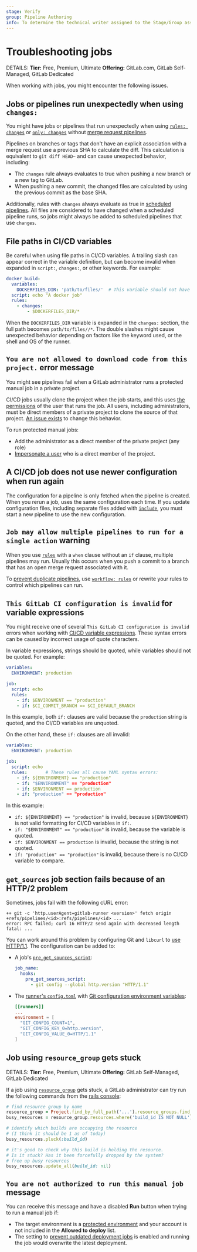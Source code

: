 ```yaml
---
stage: Verify
group: Pipeline Authoring
info: To determine the technical writer assigned to the Stage/Group associated with this page, see https://handbook.gitlab.com/handbook/product/ux/technical-writing/#assignments
---
```


# Troubleshooting jobs

DETAILS:
**Tier:** Free, Premium, Ultimate
**Offering:** GitLab.com, GitLab Self-Managed, GitLab Dedicated

When working with jobs, you might encounter the following issues.

## Jobs or pipelines run unexpectedly when using `changes:`

You might have jobs or pipelines that run unexpectedly when using [`rules: changes`](../yaml/_index.md#ruleschanges)
or [`only: changes`](../yaml/_index.md#onlychanges--exceptchanges) without
[merge request pipelines](../pipelines/merge_request_pipelines.md).

Pipelines on branches or tags that don't have an explicit association with a merge request
use a previous SHA to calculate the diff. This calculation is equivalent to `git diff HEAD~`
and can cause unexpected behavior, including:

- The `changes` rule always evaluates to true when pushing a new branch or a new tag to GitLab.
- When pushing a new commit, the changed files are calculated by using the previous commit
  as the base SHA.

Additionally, rules with `changes` always evaluate as true in [scheduled pipelines](../pipelines/schedules.md).
All files are considered to have changed when a scheduled pipeline runs, so jobs
might always be added to scheduled pipelines that use `changes`.

## File paths in CI/CD variables

Be careful when using file paths in CI/CD variables. A trailing slash can appear correct
in the variable definition, but can become invalid when expanded in `script:`, `changes:`,
or other keywords. For example:

```yaml
docker_build:
  variables:
    DOCKERFILES_DIR: 'path/to/files/'  # This variable should not have a trailing '/' character
  script: echo "A docker job"
  rules:
    - changes:
        - $DOCKERFILES_DIR/*
```

When the `DOCKERFILES_DIR` variable is expanded in the `changes:` section, the full
path becomes `path/to/files//*`. The double slashes might cause unexpected behavior
depending on factors like the keyword used, or the shell and OS of the runner.

## `You are not allowed to download code from this project.` error message

You might see pipelines fail when a GitLab administrator runs a protected manual job
in a private project.

CI/CD jobs usually clone the project when the job starts, and this uses [the permissions](../../user/permissions.md#cicd)
of the user that runs the job. All users, including administrators, must be direct members
of a private project to clone the source of that project. [An issue exists](https://gitlab.com/gitlab-org/gitlab/-/issues/23130)
to change this behavior.

To run protected manual jobs:

- Add the administrator as a direct member of the private project (any role)
- [Impersonate a user](../../administration/admin_area.md#user-impersonation) who is a
  direct member of the project.

## A CI/CD job does not use newer configuration when run again

The configuration for a pipeline is only fetched when the pipeline is created.
When you rerun a job, uses the same configuration each time. If you update configuration files,
including separate files added with [`include`](../yaml/_index.md#include), you must
start a new pipeline to use the new configuration.

## `Job may allow multiple pipelines to run for a single action` warning

When you use [`rules`](../yaml/_index.md#rules) with a `when` clause without an `if`
clause, multiple pipelines may run. Usually this occurs when you push a commit to
a branch that has an open merge request associated with it.

To [prevent duplicate pipelines](job_rules.md#avoid-duplicate-pipelines), use
[`workflow: rules`](../yaml/_index.md#workflow) or rewrite your rules to control
which pipelines can run.

## `This GitLab CI configuration is invalid` for variable expressions

You might receive one of several `This GitLab CI configuration is invalid` errors
when working with [CI/CD variable expressions](job_rules.md#cicd-variable-expressions).
These syntax errors can be caused by incorrect usage of quote characters.

In variable expressions, strings should be quoted, while variables should not be quoted.
For example:

```yaml
variables:
  ENVIRONMENT: production

job:
  script: echo
  rules:
    - if: $ENVIRONMENT == "production"
    - if: $CI_COMMIT_BRANCH == $CI_DEFAULT_BRANCH
```

In this example, both `if:` clauses are valid because the `production` string is quoted,
and the CI/CD variables are unquoted.

On the other hand, these `if:` clauses are all invalid:

```yaml
variables:
  ENVIRONMENT: production

job:
  script: echo
  rules:       # These rules all cause YAML syntax errors:
    - if: ${ENVIRONMENT} == "production"
    - if: "$ENVIRONMENT" == "production"
    - if: $ENVIRONMENT == production
    - if: "production" == "production"
```

In this example:

- `if: ${ENVIRONMENT} == "production"` is invalid, because `${ENVIRONMENT}` is not valid
  formatting for CI/CD variables in `if:`.
- `if: "$ENVIRONMENT" == "production"` is invalid, because the variable is quoted.
- `if: $ENVIRONMENT == production` is invalid, because the string is not quoted.
- `if: "production" == "production"` is invalid, because there is no CI/CD variable to compare.

## `get_sources` job section fails because of an HTTP/2 problem

Sometimes, jobs fail with the following cURL error:

```plaintext
++ git -c 'http.userAgent=gitlab-runner <version>' fetch origin +refs/pipelines/<id>:refs/pipelines/<id> ...
error: RPC failed; curl 16 HTTP/2 send again with decreased length
fatal: ...
```

You can work around this problem by configuring Git and `libcurl` to
[use HTTP/1.1](https://git-scm.com/docs/git-config#Documentation/git-config.txt-httpversion).
The configuration can be added to:

- A job's [`pre_get_sources_script`](../yaml/_index.md#hookspre_get_sources_script):

  ```yaml
  job_name:
    hooks:
      pre_get_sources_script:
        - git config --global http.version "HTTP/1.1"
  ```

- The [runner's `config.toml`](https://docs.gitlab.com/runner/configuration/advanced-configuration.html)
  with [Git configuration environment variables](https://git-scm.com/docs/git-config#ENVIRONMENT):

  ```toml
  [[runners]]
  ...
  environment = [
    "GIT_CONFIG_COUNT=1",
    "GIT_CONFIG_KEY_0=http.version",
    "GIT_CONFIG_VALUE_0=HTTP/1.1"
  ]
  ```

## Job using `resource_group` gets stuck

DETAILS:
**Tier:** Free, Premium, Ultimate
**Offering:** GitLab Self-Managed, GitLab Dedicated

If a job using [`resource_group`](../yaml/_index.md#resource_group) gets stuck, a
GitLab administrator can try run the following commands from the [rails console](../../administration/operations/rails_console.md#starting-a-rails-console-session):

```ruby
# find resource group by name
resource_group = Project.find_by_full_path('...').resource_groups.find_by(key: 'the-group-name')
busy_resources = resource_group.resources.where('build_id IS NOT NULL')

# identify which builds are occupying the resource
# (I think it should be 1 as of today)
busy_resources.pluck(:build_id)

# it's good to check why this build is holding the resource.
# Is it stuck? Has it been forcefully dropped by the system?
# free up busy resources
busy_resources.update_all(build_id: nil)
```

## `You are not authorized to run this manual job` message

You can receive this message and have a disabled **Run** button when trying to run a manual job if:

- The target environment is a [protected environment](../environments/protected_environments.md)
  and your account is not included in the **Allowed to deploy** list.
- The setting to [prevent outdated deployment jobs](../environments/deployment_safety.md#prevent-outdated-deployment-jobs)
  is enabled and running the job would overwrite the latest deployment.
